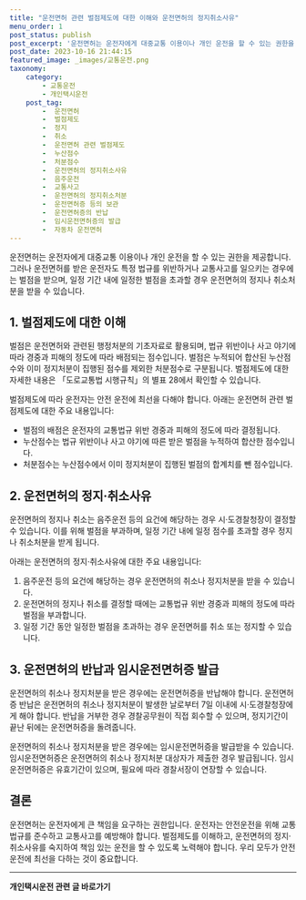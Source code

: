 ```yaml
---
title: "운전면허 관련 벌점제도에 대한 이해와 운전면허의 정지취소사유"
menu_order: 1
post_status: publish
post_excerpt: '운전면허는 운전자에게 대중교통 이용이나 개인 운전을 할 수 있는 권한을 제공합니다. 그러나 운전면허를 받은 운전자도 특정 법규를 위반하거나 교통사고를 일으키는 경우에는 벌점을 받으며, 일정 기간 내에 일정한 벌점을 초과할 경우 운전면허의 정지나 취소처분을 받을 수 있습니다.'
post_date: 2023-10-16 21:44:15
featured_image: _images/교통운전.png
taxonomy:
    category:
        - 교통운전
        - 개인택시운전
    post_tag:
        -  운전면허
        -  벌점제도
        -  정지
        -  취소
        -  운전면허 관련 벌점제도
        -  누산점수
        -  처분점수
        -  운전면허의 정지취소사유
        -  음주운전
        -  교통사고
        -  운전면허의 정지취소처분
        -  운전면허증 등의 보관
        -  운전면허증의 반납
        -  임시운전면허증의 발급
        -  자동차 운전면허
---
```



운전면허는 운전자에게 대중교통 이용이나 개인 운전을 할 수 있는 권한을 제공합니다. 그러나 운전면허를 받은 운전자도 특정 법규를 위반하거나 교통사고를 일으키는 경우에는 벌점을 받으며, 일정 기간 내에 일정한 벌점을 초과할 경우 운전면허의 정지나 취소처분을 받을 수 있습니다.

## 1. 벌점제도에 대한 이해
벌점은 운전면허와 관련된 행정처분의 기초자료로 활용되며, 법규 위반이나 사고 야기에 따라 경중과 피해의 정도에 따라 배점되는 점수입니다. 벌점은 누적되어 합산된 누산점수와 이미 정지처분이 집행된 점수를 제외한 처분점수로 구분됩니다. 벌점제도에 대한 자세한 내용은 「도로교통법 시행규칙」의 별표 28에서 확인할 수 있습니다.

벌점제도에 따라 운전자는 안전 운전에 최선을 다해야 합니다. 아래는 운전면허 관련 벌점제도에 대한 주요 내용입니다:
- 벌점의 배점은 운전자의 교통법규 위반 경중과 피해의 정도에 따라 결정됩니다.
- 누산점수는 법규 위반이나 사고 야기에 따른 받은 벌점을 누적하여 합산한 점수입니다.
- 처분점수는 누산점수에서 이미 정지처분이 집행된 벌점의 합계치를 뺀 점수입니다.

## 2. 운전면허의 정지·취소사유
운전면허의 정지나 취소는 음주운전 등의 요건에 해당하는 경우 시·도경찰청장이 결정할 수 있습니다. 이를 위해 벌점을 부과하며, 일정 기간 내에 일정 점수를 초과할 경우 정지나 취소처분을 받게 됩니다.

아래는 운전면허의 정지·취소사유에 대한 주요 내용입니다:
1. 음주운전 등의 요건에 해당하는 경우 운전면허의 취소나 정지처분을 받을 수 있습니다.
2. 운전면허의 정지나 취소를 결정할 때에는 교통법규 위반 경중과 피해의 정도에 따라 벌점을 부과합니다.
3. 일정 기간 동안 일정한 벌점을 초과하는 경우 운전면허를 취소 또는 정지할 수 있습니다.

## 3. 운전면허의 반납과 임시운전면허증 발급
운전면허의 취소나 정지처분을 받은 경우에는 운전면허증을 반납해야 합니다. 운전면허증 반납은 운전면허의 취소나 정지처분이 발생한 날로부터 7일 이내에 시·도경찰청장에게 해야 합니다. 반납을 거부한 경우 경찰공무원이 직접 회수할 수 있으며, 정지기간이 끝난 뒤에는 운전면허증을 돌려줍니다.

운전면허의 취소나 정지처분을 받은 경우에는 임시운전면허증을 발급받을 수 있습니다. 임시운전면허증은 운전면허의 취소나 정지처분 대상자가 제출한 경우 발급됩니다. 임시운전면허증은 유효기간이 있으며, 필요에 따라 경찰서장이 연장할 수 있습니다.

## 결론
운전면허는 운전자에게 큰 책임을 요구하는 권한입니다. 운전자는 안전운전을 위해 교통법규를 준수하고 교통사고를 예방해야 합니다. 벌점제도를 이해하고, 운전면허의 정지·취소사유를 숙지하여 책임 있는 운전을 할 수 있도록 노력해야 합니다. 우리 모두가 안전운전에 최선을 다하는 것이 중요합니다.

<!-- wp:separator -->
<hr class="wp-block-separator has-alpha-channel-opacity"/>
<!-- /wp:separator -->

<!-- wp:group {"backgroundColor":"base","layout":{"type":"constrained"}} -->
<div class="wp-block-group has-base-background-color has-background"><!-- wp:paragraph {"align":"center","fontSize":"medium"} -->
<p class="has-text-align-center has-large-font-size"><strong>개인택시운전 관련 글 바로가기</strong></p>
<!-- /wp:paragraph -->


<!-- wp:latest-posts
{"categories":[{"id":1441,"count":19,"description":"","link":"https://uknowlaw.com/category/%ea%b0%9c%ec%9d%b8%ed%83%9d%ec%8b%9c%ec%9a%b4%ec%a0%84/","name":"개인택시운전","slug":"개인택시운전","taxonomy":"category","parent":0,"meta":[],"_links":{"self":[{"href":"https://uknowlaw.com/wp-json/wp/v2/categories/1441"}],"collection":[{"href":"https://uknowlaw.com/wp-json/wp/v2/categories"}],"about":[{"href":"https://uknowlaw.com/wp-json/wp/v2/taxonomies/category"}],"wp:post_type":[{"href":"https://uknowlaw.com/wp-json/wp/v2/posts?categories=1441"}],"curies":[{"name":"wp","href":"https://api.w.org/{rel}","templated":true}]}}],"postsToShow":100,"excerptLength":28,"postLayout":"grid","columns":2,"featuredImageAlign":"left","featuredImageSizeSlug":"large","fontSize":18px} /--></div>
<!-- /wp:group -->